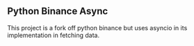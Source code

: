 Python Binance Async
---

This project is a fork off python binance but uses asyncio in its implementation in fetching data. 

